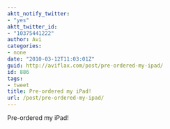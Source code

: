 ```yaml
---
aktt_notify_twitter:
- "yes"
aktt_twitter_id:
- "10375441222"
author: Avi
categories:
- none
date: "2010-03-12T11:03:01Z"
guid: http://aviflax.com/post/pre-ordered-my-ipad/
id: 886
tags:
- tweet
title: Pre-ordered my iPad!
url: /post/pre-ordered-my-ipad/
---
```

Pre-ordered my iPad!